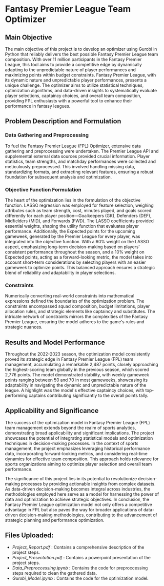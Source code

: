 # Fantasy Premier League Team Optimizer

## Main Objective

The main objective of this project is to develop an optimizer using Gurobi in Python that reliably delivers the best possible Fantasy Premier League team composition. With over 11 million participants in the Fantasy Premier League, this tool aims to provide a competitive edge by dynamically adapting to the unpredictable nature of player performances and maximizing points within budget constraints. Fantasy Premier League, with its dynamic nature and unpredictable player performances, presents a unique challenge. The optimizer aims to utilize statistical techniques, optimization algorithms, and data-driven insights to systematically evaluate player selections, captaincy choices, and overall team composition, providing FPL enthusiasts with a powerful tool to enhance their performance in fantasy leagues.

## Problem Description and Formulation

### Data Gathering and Preprocessing

To fuel the Fantasy Premier League (FPL) Optimizer, extensive data gathering and preprocessing were undertaken. The Premier League API and supplemental external data sources provided crucial information. Player statistics, team strengths, and matchday performances were collected and meticulously preprocessed. This involved handling missing data, standardizing formats, and extracting relevant features, ensuring a robust foundation for subsequent analysis and optimization.

### Objective Function Formulation

The heart of the optimization lies in the formulation of the objective function. LASSO regression was employed for feature selection, weighing attributes such as team strength, cost, minutes played, and goals scored differently for each player position—Goalkeepers (GK), Defenders (DEF), Midfielders (MID), and Forwards (FWD). The LASSO coefficients provided essential weights, shaping the utility function that evaluates player performance. Additionally, the Expected points for the upcoming gameweek, generated by the Premier League for every player, was integrated into the objective function. With a 90% weight on the LASSO aspect, emphasizing long-term decision-making based on players' consistent performance throughout the season, and a 10% weight on Expected points, acting as a forward-looking metric, the model takes into account short-term considerations by selecting players with an easier gameweek to optimize points. This balanced approach ensures a strategic blend of reliability and adaptability in player selections.

### Constraints

Numerically converting real-world constraints into mathematical expressions defined the boundaries of the optimization problem. The constraints encompassed squad composition, budget limitations, player allocation rules, and strategic elements like captaincy and substitutes. The intricate network of constraints mirrors the complexities of the Fantasy Premier League, ensuring the model adheres to the game's rules and strategic nuances.

## Results and Model Performance

Throughout the 2022-2023 season, the optimization model consistently proved its strategic edge in Fantasy Premier League (FPL) team management, accumulating a remarkable 2,487 points, closely approaching the highest-scoring team globally in the previous season, which scored 2,776 points. The model demonstrated stability, with weekly gameweek points ranging between 50 and 70 in most gameweeks, showcasing its adaptability in navigating the dynamic and unpredictable nature of the league. A highlight was the model's effective captaincy choices, with top-performing captains contributing significantly to the overall points tally.

## Applicability and Significance

The success of the optimization model in Fantasy Premier League (FPL) team management extends beyond the realm of sports analytics, demonstrating broad applicability and significant implications. The project showcases the potential of integrating statistical models and optimization techniques in decision-making processes. In the context of sports management, the project emphasizes leveraging historical performance data, incorporating forward-looking metrics, and considering real-time dynamics for effective team composition. This approach holds relevance for sports organizations aiming to optimize player selection and overall team performance.

The significance of this project lies in its potential to revolutionize decision-making processes by providing actionable insights from complex datasets. As data-driven decision-making becomes integral across industries, the methodologies employed here serve as a model for harnessing the power of data and optimization to achieve strategic objectives. In conclusion, the Fantasy Premier League optimization model not only offers a competitive advantage in FPL but also paves the way for broader applications of data-driven decision-making methodologies, contributing to the advancement of strategic planning and performance optimization.


## Files Uploaded: 
- *Project_Report.pdf* : Contains a comprehensive description of the project steps.
- *Project_Presentation.pdf* : Contains a powerpoint presentation of the project steps.
- *Data_Preproccessing.ipynb* : Contains the code for preproccessing steps required to clean the gathered data.
- *Gurobi_Model.ipynb* : Contains the code for the optimization model.

